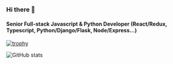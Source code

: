 ### Hi there 👋

#### Senior Full-stack Javascript & Python Developer (React/Redux, Typescript, Python/Django/Flask, Node/Express...)

<!--
- 🔭 I’m currently working on ...
- 🌱 I’m currently learning ...
- 👯 I’m looking to collaborate on ...
- 🤔 I’m looking for help with ...
- 💬 Ask me about ...
- 📫 How to reach me: ...
- 😄 Pronouns: ...
- ⚡ Fun fact: ...
-->

[![trophy](https://github-profile-trophy.vercel.app/?username=jswebguru&row=2&column=3)](https://github.com/ryo-ma/github-profile-trophy)

![GitHub stats](https://github-readme-stats.vercel.app/api?username=jswebguru&show_icons=true&count_private=true)  
